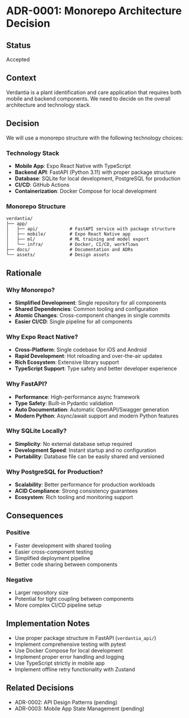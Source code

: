 # ADR-0001: Monorepo Architecture Decision

## Status
Accepted

## Context
Verdantia is a plant identification and care application that requires both mobile and backend components. We need to decide on the overall architecture and technology stack.

## Decision
We will use a monorepo structure with the following technology choices:

### Technology Stack
- **Mobile App**: Expo React Native with TypeScript
- **Backend API**: FastAPI (Python 3.11) with proper package structure
- **Database**: SQLite for local development, PostgreSQL for production
- **CI/CD**: GitHub Actions
- **Containerization**: Docker Compose for local development

### Monorepo Structure
```
verdantia/
├── app/
│   ├── api/            # FastAPI service with package structure
│   ├── mobile/         # Expo React Native app
│   ├── ml/             # ML training and model export
│   └── infra/          # Docker, CI/CD, workflows
├── docs/               # Documentation and ADRs
└── assets/             # Design assets
```

## Rationale

### Why Monorepo?
- **Simplified Development**: Single repository for all components
- **Shared Dependencies**: Common tooling and configuration
- **Atomic Changes**: Cross-component changes in single commits
- **Easier CI/CD**: Single pipeline for all components

### Why Expo React Native?
- **Cross-Platform**: Single codebase for iOS and Android
- **Rapid Development**: Hot reloading and over-the-air updates
- **Rich Ecosystem**: Extensive library support
- **TypeScript Support**: Type safety and better developer experience

### Why FastAPI?
- **Performance**: High-performance async framework
- **Type Safety**: Built-in Pydantic validation
- **Auto Documentation**: Automatic OpenAPI/Swagger generation
- **Modern Python**: Async/await support and modern Python features

### Why SQLite Locally?
- **Simplicity**: No external database setup required
- **Development Speed**: Instant startup and no configuration
- **Portability**: Database file can be easily shared and versioned

### Why PostgreSQL for Production?
- **Scalability**: Better performance for production workloads
- **ACID Compliance**: Strong consistency guarantees
- **Ecosystem**: Rich tooling and monitoring support

## Consequences

### Positive
- Faster development with shared tooling
- Easier cross-component testing
- Simplified deployment pipeline
- Better code sharing between components

### Negative
- Larger repository size
- Potential for tight coupling between components
- More complex CI/CD pipeline setup

## Implementation Notes
- Use proper package structure in FastAPI (`verdantia_api/`)
- Implement comprehensive testing with pytest
- Use Docker Compose for local development
- Implement proper error handling and logging
- Use TypeScript strictly in mobile app
- Implement offline retry functionality with Zustand

## Related Decisions
- ADR-0002: API Design Patterns (pending)
- ADR-0003: Mobile App State Management (pending)
